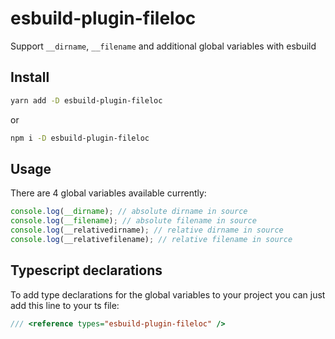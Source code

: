 # esbuild-plugin-fileloc

Support `__dirname`, `__filename` and additional global variables with esbuild

## Install

```sh
yarn add -D esbuild-plugin-fileloc
```

or

```sh
npm i -D esbuild-plugin-fileloc
```

## Usage

There are 4 global variables available currently:

```ts
console.log(__dirname); // absolute dirname in source
console.log(__filename); // absolute filename in source
console.log(__relativedirname); // relative dirname in source
console.log(__relativefilename); // relative filename in source
```

## Typescript declarations

To add type declarations for the global variables to your project you can just add this line to your ts file:

```ts
/// <reference types="esbuild-plugin-fileloc" />
```

